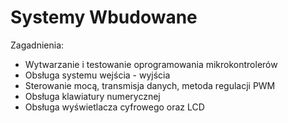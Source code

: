 # Systemy Wbudowane

Zagadnienia:
* Wytwarzanie i testowanie oprogramowania mikrokontrolerów
* Obsługa systemu wejścia - wyjścia
* Sterowanie mocą, transmisja danych, metoda regulacji PWM
* Obsługa klawiatury numerycznej
* Obsługa wyświetlacza cyfrowego oraz LCD
